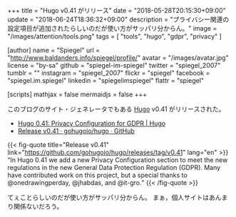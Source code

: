 +++
title = "Hugo v0.41 がリリース"
date = "2018-05-28T20:15:30+09:00"
update = "2018-06-24T18:36:32+09:00"
description = "プライバシー関連の設定項目が追加されたらしいのだが使い方がサッパリ分からん。"
image = "/images/attention/tools.png"
tags  = [ "tools", "hugo", "gdpr", "privacy" ]

[author]
  name      = "Spiegel"
  url       = "http://www.baldanders.info/spiegel/profile/"
  avatar    = "/images/avatar.jpg"
  license   = "by-sa"
  github    = "spiegel-im-spiegel"
  twitter   = "spiegel_2007"
  tumblr    = ""
  instagram = "spiegel_2007"
  flickr    = "spiegel"
  facebook  = "spiegel.im.spiegel"
  linkedin  = "spiegelimspiegel"
  flattr    = "spiegel"

[scripts]
  mathjax = false
  mermaidjs = false
+++

このブログのサイト・ジェネレータでもある [Hugo] v0.41 がリリースされた。

- [Hugo 0.41: Privacy Configuration for GDPR | Hugo](https://gohugo.io/news/0.41-relnotes/)
- [Release v0.41 · gohugoio/hugo · GitHub](https://github.com/gohugoio/hugo/releases/tag/v0.41)

{{< fig-quote title="Release v0.41" link="https://github.com/gohugoio/hugo/releases/tag/v0.41" lang="en" >}}
<q>In Hugo 0.41 we add a new Privacy Configuration section to meet the new regulations in the new General Data Protection Regulation (GDPR). Many have contributed work on this project, but a special thanks to @onedrawingperday, @jhabdas, and @it-gro.</q>
{{< /fig-quote >}}

てぇことらしいのだが使い方がサッパリ分からん。
まぁ，個人サイトはあんまり関係ないだろう。

[Hugo]: https://gohugo.io/ "The world’s fastest framework for building websites | Hugo"
